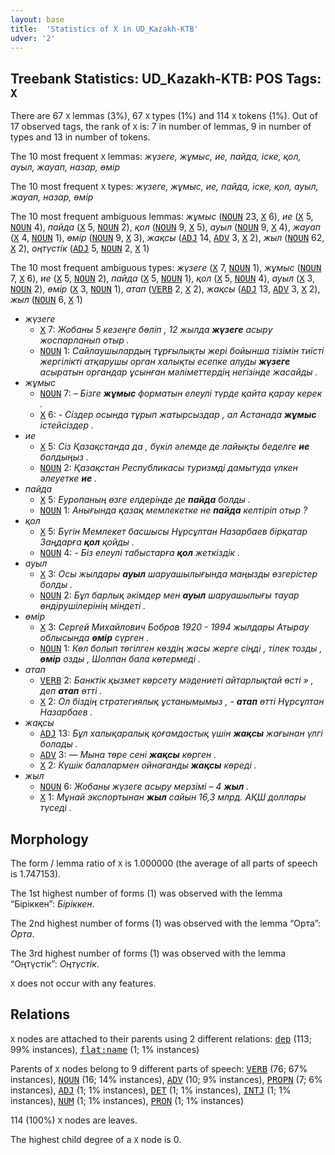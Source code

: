 ```yaml
---
layout: base
title:  'Statistics of X in UD_Kazakh-KTB'
udver: '2'
---
```


## Treebank Statistics: UD_Kazakh-KTB: POS Tags: `X`

There are 67 `X` lemmas (3%), 67 `X` types (1%) and 114 `X` tokens (1%).
Out of 17 observed tags, the rank of `X` is: 7 in number of lemmas, 9 in number of types and 13 in number of tokens.

The 10 most frequent `X` lemmas: <em>жүзеге, жұмыс, ие, пайда, іске, қол, ауыл, жауап, назар, өмір</em>

The 10 most frequent `X` types:  <em>жүзеге, жұмыс, ие, пайда, іске, қол, ауыл, жауап, назар, өмір</em>

The 10 most frequent ambiguous lemmas: <em>жұмыс</em> (<tt><a href="kk_ktb-pos-NOUN.html">NOUN</a></tt> 23, <tt><a href="kk_ktb-pos-X.html">X</a></tt> 6), <em>ие</em> (<tt><a href="kk_ktb-pos-X.html">X</a></tt> 5, <tt><a href="kk_ktb-pos-NOUN.html">NOUN</a></tt> 4), <em>пайда</em> (<tt><a href="kk_ktb-pos-X.html">X</a></tt> 5, <tt><a href="kk_ktb-pos-NOUN.html">NOUN</a></tt> 2), <em>қол</em> (<tt><a href="kk_ktb-pos-NOUN.html">NOUN</a></tt> 9, <tt><a href="kk_ktb-pos-X.html">X</a></tt> 5), <em>ауыл</em> (<tt><a href="kk_ktb-pos-NOUN.html">NOUN</a></tt> 9, <tt><a href="kk_ktb-pos-X.html">X</a></tt> 4), <em>жауап</em> (<tt><a href="kk_ktb-pos-X.html">X</a></tt> 4, <tt><a href="kk_ktb-pos-NOUN.html">NOUN</a></tt> 1), <em>өмір</em> (<tt><a href="kk_ktb-pos-NOUN.html">NOUN</a></tt> 9, <tt><a href="kk_ktb-pos-X.html">X</a></tt> 3), <em>жақсы</em> (<tt><a href="kk_ktb-pos-ADJ.html">ADJ</a></tt> 14, <tt><a href="kk_ktb-pos-ADV.html">ADV</a></tt> 3, <tt><a href="kk_ktb-pos-X.html">X</a></tt> 2), <em>жыл</em> (<tt><a href="kk_ktb-pos-NOUN.html">NOUN</a></tt> 62, <tt><a href="kk_ktb-pos-X.html">X</a></tt> 2), <em>оңтүстік</em> (<tt><a href="kk_ktb-pos-ADJ.html">ADJ</a></tt> 5, <tt><a href="kk_ktb-pos-NOUN.html">NOUN</a></tt> 2, <tt><a href="kk_ktb-pos-X.html">X</a></tt> 1)

The 10 most frequent ambiguous types:  <em>жүзеге</em> (<tt><a href="kk_ktb-pos-X.html">X</a></tt> 7, <tt><a href="kk_ktb-pos-NOUN.html">NOUN</a></tt> 1), <em>жұмыс</em> (<tt><a href="kk_ktb-pos-NOUN.html">NOUN</a></tt> 7, <tt><a href="kk_ktb-pos-X.html">X</a></tt> 6), <em>ие</em> (<tt><a href="kk_ktb-pos-X.html">X</a></tt> 5, <tt><a href="kk_ktb-pos-NOUN.html">NOUN</a></tt> 2), <em>пайда</em> (<tt><a href="kk_ktb-pos-X.html">X</a></tt> 5, <tt><a href="kk_ktb-pos-NOUN.html">NOUN</a></tt> 1), <em>қол</em> (<tt><a href="kk_ktb-pos-X.html">X</a></tt> 5, <tt><a href="kk_ktb-pos-NOUN.html">NOUN</a></tt> 4), <em>ауыл</em> (<tt><a href="kk_ktb-pos-X.html">X</a></tt> 3, <tt><a href="kk_ktb-pos-NOUN.html">NOUN</a></tt> 2), <em>өмір</em> (<tt><a href="kk_ktb-pos-X.html">X</a></tt> 3, <tt><a href="kk_ktb-pos-NOUN.html">NOUN</a></tt> 1), <em>атап</em> (<tt><a href="kk_ktb-pos-VERB.html">VERB</a></tt> 2, <tt><a href="kk_ktb-pos-X.html">X</a></tt> 2), <em>жақсы</em> (<tt><a href="kk_ktb-pos-ADJ.html">ADJ</a></tt> 13, <tt><a href="kk_ktb-pos-ADV.html">ADV</a></tt> 3, <tt><a href="kk_ktb-pos-X.html">X</a></tt> 2), <em>жыл</em> (<tt><a href="kk_ktb-pos-NOUN.html">NOUN</a></tt> 6, <tt><a href="kk_ktb-pos-X.html">X</a></tt> 1)


* <em>жүзеге</em>
  * <tt><a href="kk_ktb-pos-X.html">X</a></tt> 7: <em>Жобаны 5 кезеңге бөліп , 12 жылда <b>жүзеге</b> асыру жоспарланып отыр .</em>
  * <tt><a href="kk_ktb-pos-NOUN.html">NOUN</a></tt> 1: <em>Сайлаушылардың тұрғылықты жері бойынша тізімін тиісті жергілікті атқарушы орган халықты есепке алуды <b>жүзеге</b> асыратын органдар ұсынған мәліметтердің негізінде жасайды .</em>
* <em>жұмыс</em>
  * <tt><a href="kk_ktb-pos-NOUN.html">NOUN</a></tt> 7: <em>– Бізге <b>жұмыс</b> форматын елеулі түрде қайта қарау керек .</em>
  * <tt><a href="kk_ktb-pos-X.html">X</a></tt> 6: <em>- Сіздер осында тұрып жатырсыздар , ал Астанада <b>жұмыс</b> істейсіздер .</em>
* <em>ие</em>
  * <tt><a href="kk_ktb-pos-X.html">X</a></tt> 5: <em>Сіз Қазақстанда да , бүкіл әлемде де лайықты беделге <b>ие</b> болдыңыз .</em>
  * <tt><a href="kk_ktb-pos-NOUN.html">NOUN</a></tt> 2: <em>Қазақстан Республикасы туризмді дамытуда үлкен әлеуетке <b>ие</b> .</em>
* <em>пайда</em>
  * <tt><a href="kk_ktb-pos-X.html">X</a></tt> 5: <em>Еуропаның өзге елдерінде де <b>пайда</b> болды .</em>
  * <tt><a href="kk_ktb-pos-NOUN.html">NOUN</a></tt> 1: <em>Анығында қазақ мемлекетке не <b>пайда</b> келтіріп отыр ?</em>
* <em>қол</em>
  * <tt><a href="kk_ktb-pos-X.html">X</a></tt> 5: <em>Бүгін Мемлекет басшысы Нұрсұлтан Назарбаев бірқатар Заңдарға <b>қол</b> қойды .</em>
  * <tt><a href="kk_ktb-pos-NOUN.html">NOUN</a></tt> 4: <em>- Біз елеулі табыстарға <b>қол</b> жеткіздік .</em>
* <em>ауыл</em>
  * <tt><a href="kk_ktb-pos-X.html">X</a></tt> 3: <em>Осы жылдары <b>ауыл</b> шаруашылығында маңызды өзгерістер болды .</em>
  * <tt><a href="kk_ktb-pos-NOUN.html">NOUN</a></tt> 2: <em>Бұл барлық әкімдер мен <b>ауыл</b> шаруашылығы тауар өндірушілерінің міндеті .</em>
* <em>өмір</em>
  * <tt><a href="kk_ktb-pos-X.html">X</a></tt> 3: <em>Сергей Михайлович Бобров 1920 - 1994 жылдары Атырау облысында <b>өмір</b> сүрген .</em>
  * <tt><a href="kk_ktb-pos-NOUN.html">NOUN</a></tt> 1: <em>Көл болып төгілген көздің жасы жерге сіңді , тілек тозды , <b>өмір</b> озды , Шолпан бала көтермеді .</em>
* <em>атап</em>
  * <tt><a href="kk_ktb-pos-VERB.html">VERB</a></tt> 2: <em>Банктік қызмет көрсету мәдениеті айтарлықтай өсті » , деп <b>атап</b> өтті .</em>
  * <tt><a href="kk_ktb-pos-X.html">X</a></tt> 2: <em>Ол біздің стратегиялық ұстанымымыз , - <b>атап</b> өтті Нұрсұлтан Назарбаев .</em>
* <em>жақсы</em>
  * <tt><a href="kk_ktb-pos-ADJ.html">ADJ</a></tt> 13: <em>Бұл халықаралық қоғамдастық үшін <b>жақсы</b> жағынан үлгі болады .</em>
  * <tt><a href="kk_ktb-pos-ADV.html">ADV</a></tt> 3: <em>— Мына төре сені <b>жақсы</b> көрген .</em>
  * <tt><a href="kk_ktb-pos-X.html">X</a></tt> 2: <em>Күшік балалармен ойнағанды <b>жақсы</b> көреді .</em>
* <em>жыл</em>
  * <tt><a href="kk_ktb-pos-NOUN.html">NOUN</a></tt> 6: <em>Жобаны жүзеге асыру мерзімі – 4 <b>жыл</b> .</em>
  * <tt><a href="kk_ktb-pos-X.html">X</a></tt> 1: <em>Мұнай экспортынан <b>жыл</b> сайын 16,3 млрд. АҚШ доллары түседі .</em>

## Morphology

The form / lemma ratio of `X` is 1.000000 (the average of all parts of speech is 1.747153).

The 1st highest number of forms (1) was observed with the lemma “Біріккен”: <em>Біріккен</em>.

The 2nd highest number of forms (1) was observed with the lemma “Орта”: <em>Орта</em>.

The 3rd highest number of forms (1) was observed with the lemma “Оңтүстік”: <em>Оңтүстік</em>.

`X` does not occur with any features.


## Relations

`X` nodes are attached to their parents using 2 different relations: <tt><a href="kk_ktb-dep-dep.html">dep</a></tt> (113; 99% instances), <tt><a href="kk_ktb-dep-flat-name.html">flat:name</a></tt> (1; 1% instances)

Parents of `X` nodes belong to 9 different parts of speech: <tt><a href="kk_ktb-pos-VERB.html">VERB</a></tt> (76; 67% instances), <tt><a href="kk_ktb-pos-NOUN.html">NOUN</a></tt> (16; 14% instances), <tt><a href="kk_ktb-pos-ADV.html">ADV</a></tt> (10; 9% instances), <tt><a href="kk_ktb-pos-PROPN.html">PROPN</a></tt> (7; 6% instances), <tt><a href="kk_ktb-pos-ADJ.html">ADJ</a></tt> (1; 1% instances), <tt><a href="kk_ktb-pos-DET.html">DET</a></tt> (1; 1% instances), <tt><a href="kk_ktb-pos-INTJ.html">INTJ</a></tt> (1; 1% instances), <tt><a href="kk_ktb-pos-NUM.html">NUM</a></tt> (1; 1% instances), <tt><a href="kk_ktb-pos-PRON.html">PRON</a></tt> (1; 1% instances)

114 (100%) `X` nodes are leaves.

The highest child degree of a `X` node is 0.

